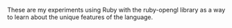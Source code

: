 These are my experiments using Ruby with the ruby-opengl library as a way to learn about the unique features of the language.
